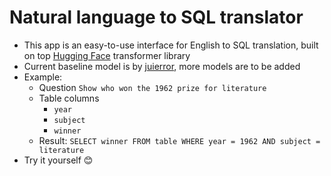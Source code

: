 # Natural language to SQL translator

-   This app is an easy-to-use interface for English to SQL translation, built on top [Hugging Face](https://huggingface.co/docs/transformers/index) transformer library
-   Current baseline model is by [juierror](https://huggingface.co/juierror/text-to-sql-with-table-schema), more models are to be added
-   Example: 
    - Question `Show who won the 1962 prize for literature`
    - Table columns
        - `year`
        - `subject`
        - `winner` 
    - Result: `SELECT winner FROM table WHERE year = 1962 AND subject = literature`
-   Try it yourself 😊
